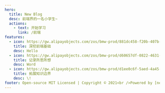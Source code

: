 ```yaml
---
hero:
  title: New Blog
  desc: 前端界的一名小学生~
  actions:
    - text: 开始学习
      link: /前端
features:
  - icon: https://gw.alipayobjects.com/zos/bmw-prod/881dc458-f20b-407b-947a-95104b5ec82b/k79dm8ih_w144_h144.png
    title: 深挖前端基础
    desc: Hello
  - icon: https://gw.alipayobjects.com/zos/bmw-prod/d60657df-0822-4631-9d7c-e7a869c2f21c/k79dmz3q_w126_h126.png
    title: 记录所思所想
    desc: Word
  - icon: https://gw.alipayobjects.com/zos/bmw-prod/d1ee0c6f-5aed-4a45-a507-339a4bfe076c/k7bjsocq_w144_h144.png
    title: 拓展知识边界
    desc: \!
footer: Open-source MIT Licensed | Copyright © 2021<br />Powered by [newNote](https://new-note.wzy.com)
---
```

